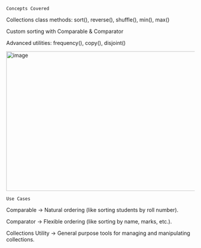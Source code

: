     Concepts Covered

Collections class methods: sort(), reverse(), shuffle(), min(), max()

Custom sorting with Comparable & Comparator

Advanced utilities: frequency(), copy(), disjoint()



<img width="820" height="373" alt="image" src="https://github.com/user-attachments/assets/e8256d81-2de9-48e8-816b-3d4255751526" />



    Use Cases

Comparable → Natural ordering (like sorting students by roll number).

Comparator → Flexible ordering (like sorting by name, marks, etc.).

Collections Utility → General purpose tools for managing and manipulating collections.

